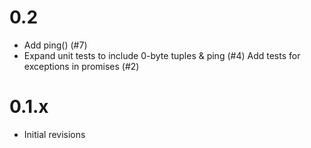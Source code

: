 0.2
====

* Add ping() (#7)
* Expand unit tests to include 0-byte tuples & ping (#4)
Add tests for exceptions in promises (#2)

0.1.x
====

* Initial revisions
